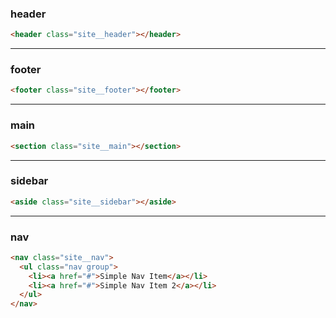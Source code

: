 ### header
```html
<header class="site__header"></header>
```
---
### footer
```html
<footer class="site__footer"></footer>
```
---
### main
```html
<section class="site__main"></section>
```
---
### sidebar
```html
<aside class="site__sidebar"></aside>
```
---
### nav
```html
<nav class="site__nav">
  <ul class="nav group">
    <li><a href="#">Simple Nav Item</a></li>
    <li><a href="#">Simple Nav Item 2</a></li>
  </ul>
</nav>
```